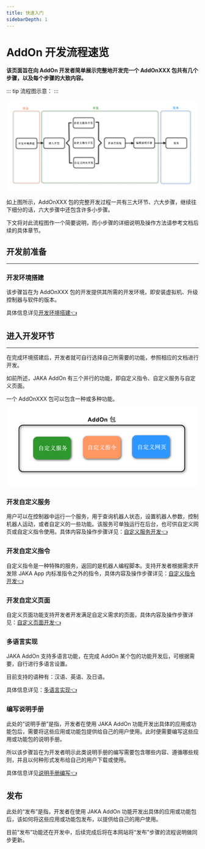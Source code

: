 ```yaml
---
title: 快速入门
sidebarDepth: 1
---
```


# AddOn 开发流程速览

**该页面旨在向 AddOn 开发者简单展示完整地开发完一个 AddOnXXX 包共有几个步骤，以及每个步骤的大致内容。**

::: tip 流程图示意：
:::

<div align="center"><img width="1000"  src="./img/2-QuickStart/QuickStart.png"/></div>

如上图所示，AddOnXXX 包的完整开发过程一共有三大环节、六大步骤，继续往下细分的话，六大步骤中还包含许多小步骤。

下文将对此流程图作一个简要说明，而小步骤的详细说明及操作方法请参考文档后续的具体章节。

## 开发前准备
---

### 开发环境搭建
该步骤旨在为 AddOnXXX 包的开发提供其所需的开发环境，即安装虚拟机、升级控制器与软件的版本。

具体信息详见[开发环境搭建:point_left:](./3-EnvironmentInstall.md)

## 进入开发环节
---

在完成环境搭建后，开发者就可自行选择自己所需要的功能，参照相应的文档进行开发。

如前所述，JAKA AddOn 有三个并行的功能，即自定义指令、自定义服务与自定义页面。

一个 AddOnXXX 包可以包含一种或多种功能。

<div align="center"><img width="800"  src="./img/2-QuickStart/AddOn的组成.png"/></div>

### 开发自定义服务

用户可以在控制器中运行一个服务，用于查询机器人状态，设置机器人参数，控制机器人运动，或者自定义的一些功能。该服务可单独运行在后台，也可供自定义网页或自定义指令使用。具体内容及操作步骤详见：[自定义服务开发:point_left:](./4.2-JAKA_Service.md)

### 开发自定义指令

自定义指令是一种特殊的服务，返回的是机器人编程脚本。支持开发者根据需求开发除 JAKA App 内标准指令之外的指令，具体内容及操作步骤详见：[自定义指令开发:point_left:](./4.1-JAKA_Command.md)

### 开发自定义页面
自定义页面功能支持开发者开发满足自定义需求的页面，具体内容及操作步骤详见：[自定义页面开发:point_left:](./4.3-JAKA_Web.md)

### 多语言实现
JAKA AddOn 支持多语言功能，在完成 AddOn 某个包的功能开发后，可根据需要，自行进行多语言设置。

目前支持的语种有：汉语、英语、及日语。

具体信息详见：[多语言实现:point_left:](./4.4-I18n.md)

### 编写说明手册
此处的“说明手册”是指，开发者在使用 JAKA AddOn 功能开发出具体的应用或功能包后，需要将这些应用或功能包提供给自己的用户使用。此时便需要编写这些应用或功能包的说明手册。

所以该步骤旨在为开发者明示此类说明手册的编写需要包含哪些内容、遵循哪些规则，并且以何种形式发布给自己的用户下载或使用。

具体信息详见[说明手册编写:point_left:](./4.5-UserGuide.md)

## 发布
此处的“发布”是指，开发者在使用 JAKA AddOn 功能开发出具体的应用或功能包后，该如何将这些应用或功能包发布，以提供给自己的用户使用。

目前“发布”功能还在开发中，后续完成后将在本网站将“发布”步骤的流程说明做同步更新。
